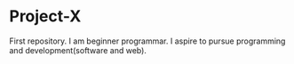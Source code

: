 # Project-X
First repository.
I am beginner programmar. I aspire to pursue programming and development(software and web). 
